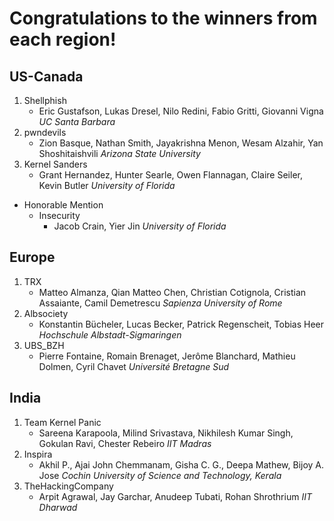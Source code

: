 # Congratulations to the winners from each region!

## US-Canada
1. Shellphish
    - Eric Gustafson, Lukas Dresel, Nilo Redini, Fabio Gritti, Giovanni Vigna *UC Santa Barbara*
2. pwndevils
    - Zion Basque, Nathan Smith, Jayakrishna Menon, Wesam Alzahir, Yan Shoshitaishvili *Arizona State University*
3. Kernel Sanders
    - Grant Hernandez, Hunter Searle, Owen Flannagan, Claire Seiler, Kevin Butler *University of Florida*
- Honorable Mention
    - Insecurity
      - Jacob Crain, Yier Jin *University of Florida*

## Europe
1. TRX
    - Matteo Almanza, Qian Matteo Chen, Christian Cotignola, Cristian Assaiante, Camil Demetrescu *Sapienza University of Rome*
2. Albsociety
    - Konstantin Bücheler, Lucas Becker, Patrick Regenscheit, Tobias Heer *Hochschule Albstadt-Sigmaringen*
3. UBS_BZH
    - Pierre Fontaine, Romain Brenaget, Jerôme Blanchard, Mathieu Dolmen, Cyril Chavet  *Université Bretagne Sud*

## India
1. Team Kernel Panic
    - Sareena Karapoola, Milind Srivastava, Nikhilesh Kumar Singh, Gokulan Ravi, Chester Rebeiro *IIT Madras*
2. Inspira
    - Akhil P., Ajai John Chemmanam, Gisha C. G., Deepa Mathew, Bijoy A. Jose *Cochin University of Science and Technology, Kerala*
3. TheHackingCompany
    - Arpit Agrawal, Jay Garchar, Anudeep Tubati, Rohan Shrothrium *IIT Dharwad*
